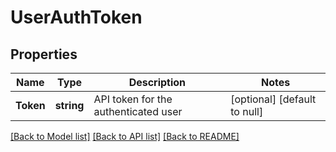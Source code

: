 # UserAuthToken

## Properties
Name | Type | Description | Notes
------------ | ------------- | ------------- | -------------
**Token** | **string** | API token for the authenticated user | [optional] [default to null]

[[Back to Model list]](../README.md#documentation-for-models) [[Back to API list]](../README.md#documentation-for-api-endpoints) [[Back to README]](../README.md)


